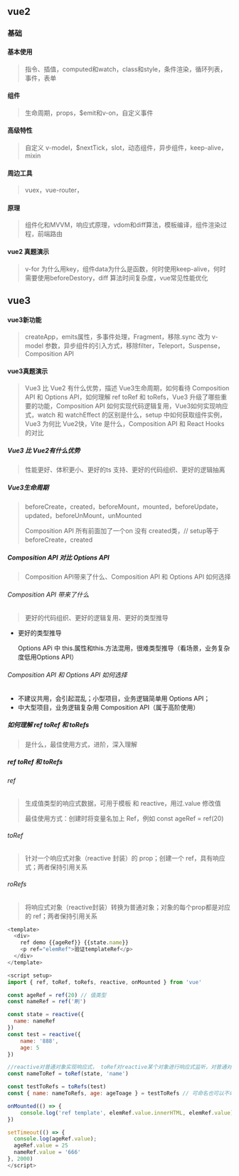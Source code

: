 ## vue2

### 基础

#### 基本使用

> 指令、插值，computed和watch，class和style，条件渲染，循环列表，事件，表单

#### 组件

> 生命周期，props，$emit和v-on，自定义事件

#### 高级特性

> 自定义 v-model，$nextTick，slot，动态组件，异步组件，keep-alive，mixin

#### 周边工具

> vuex，vue-router，

#### 原理

> 组件化和MVVM，响应式原理，vdom和diff算法，模板编译，组件渲染过程，前端路由

#### vue2 真题演示

> v-for 为什么用key，组件data为什么是函数，何时使用keep-alive，何时需要使用beforeDestory，diff 算法时间复杂度，vue常见性能优化

## vue3

#### vue3新功能

> createApp，emits属性，多事件处理，Fragment，移除.sync 改为 v-model 参数，异步组件的引入方式，移除filter，Teleport，Suspense，Composition API

#### vue3真题演示

> Vue3 比 Vue2 有什么优势，描述 Vue3生命周期，如何看待 Composition API 和 Options API，如何理解 ref toRef 和 toRefs，Vue3 升级了哪些重要的功能，Composition API 如何实现代码逻辑复用，Vue3如何实现响应式，watch 和 watchEffect 的区别是什么，setup 中如何获取组件实例，Vue3 为何比 Vue2快，Vite 是什么，Composition API 和 React Hooks 的对比

##### Vue3 比 Vue2有什么优势

> 性能更好、体积更小、更好的ts 支持、更好的代码组织、更好的逻辑抽离

##### Vue3生命周期

> beforeCreate，created，beforeMount，mounted，beforeUpdate，updated，beforeUnMount，unMounted
>
>  Composition API 所有前面加了一个on 没有 created类，// setup等于 beforeCreate，created

##### Composition API 对比 Options API

> Composition API带来了什么、Composition API 和 Options API 如何选择

###### Composition API 带来了什么

> 更好的代码组织、更好的逻辑复用、更好的类型推导

- 更好的类型推导

  Options APi 中 this.属性和this.方法混用，很难类型推导（看场景，业务复杂度低用Options API）

###### Composition API 和 Options API 如何选择

- 不建议共用，会引起混乱；小型项目，业务逻辑简单用 Options API；
- 中大型项目，业务逻辑复杂用 Composition API（属于高阶使用）

##### 如何理解 ref toRef 和 toRefs

> 是什么，最佳使用方式，进阶，深入理解

##### ref toRef 和 toRefs

###### ref

> 生成值类型的响应式数据，可用于模板 和 reactive，用过.value 修改值
>
> 最佳使用方式：创建时将变量名加上 Ref，例如 const ageRef = ref(20)

###### toRef 

> 针对一个响应式对象（reactive 封装）的 prop；创建一个 ref，具有响应式；两者保持引用关系

###### roRefs

> 将响应式对象（reactive封装）转换为普通对象；对象的每个prop都是对应的 ref；两者保持引用关系

```javascript
<template>
  <div>    
    ref demo {{ageRef}} {{state.name}}
	<p ref="elemRef">验证templateRef</p>
  </div>
</template>

<script setup>
import { ref, toRef, toRefs, reactive, onMounted } from 'vue'

const ageRef = ref(20) // 值类型
const nameRef = ref('刷')

const state = reactive({
  name: nameRef
})
const test = reactive({
    name: '888',
    age: 5
})

//reactive对普通对象实现响应式， toRef对reactive某个对象进行响应式监听，对普通对象不具有响应式
const nameToRef = toRef(state, 'name')

const testToRefs = toRefs(test)
const { name: nameToRefs, age: ageToage } = testToRefs // 可命名也可以不命名，名字便于看到

onMounted(() => {
    console.log('ref template', elemRef.value.innerHTML, elemRef.value)
})

setTimeout(() => {
  console.log(ageRef.value);
  ageRef.value = 25
  nameRef.value = '666'
}, 2000)
</script>
```

